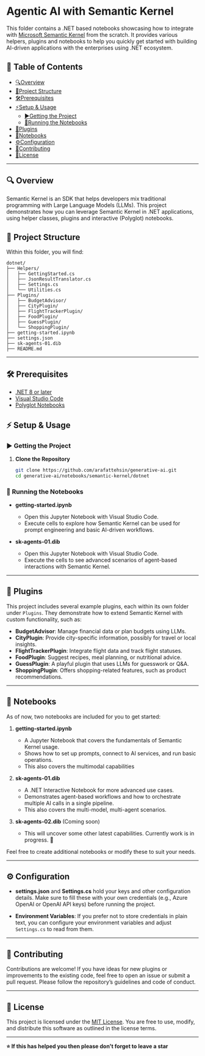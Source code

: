 # Agentic AI with Semantic Kernel
This folder contains a .NET based notebooks showcasing how to integrate with [Microsoft Semantic Kernel](https://github.com/microsoft/semantic-kernel) from the scratch. It provides various helpers, plugins and notebooks to help you quickly get started with building AI-driven applications with the enterprises using .NET ecosystem.

## 📜 Table of Contents

- [🔍Overview](#-overview)
- [📂Project Structure](#-project-structure)
- [🛠Prerequisites](#-prerequisites)
- [⚡Setup & Usage](#-setup--usage)
  - [▶Getting the Project](#-getting-the-project)
  - [📖Running the Notebooks](#-running-the-notebooks)
- [🔌Plugins](#-plugins)
- [📓Notebooks](#-notebooks)
- [⚙Configuration](#-configuration)
- [🤝Contributing](#-contributing)
- [📜License](#-license)

---

## 🔍 Overview

Semantic Kernel is an SDK that helps developers mix traditional programming with Large Language Models (LLMs). This project demonstrates how you can leverage Semantic Kernel in .NET applications, using helper classes, plugins and interactive (Polyglot) notebooks.

## 📂 Project Structure

Within this folder, you will find:

```plaintext
dotnet/
├── Helpers/
│   ├── GettingStarted.cs
│   ├── JsonResultTranslator.cs
│   ├── Settings.cs
│   └── Utilities.cs
├── Plugins/
│   ├── BudgetAdvisor/
│   ├── CityPlugin/
│   ├── FlightTrackerPlugin/
│   ├── FoodPlugin/
│   ├── GuessPlugin/
│   └── ShoppingPlugin/
├── getting-started.ipynb
├── settings.json
├── sk-agents-01.dib
├── README.md
```

---

## 🛠 Prerequisites

- [.NET 8 or later](https://dotnet.microsoft.com/download)
- [Visual Studio Code](https://code.visualstudio.com/)
- [Polyglot Notebooks](https://github.com/dotnet/interactive)

## ⚡ Setup & Usage

### ▶ Getting the Project

1. **Clone the Repository**  
   ```sh
   git clone https://github.com/arafattehsin/generative-ai.git
   cd generative-ai/notebooks/semantic-kernel/dotnet
   ```

### 📖 Running the Notebooks

- **getting-started.ipynb**  
  - Open this Jupyter Notebook with Visual Studio Code.
  - Execute cells to explore how Semantic Kernel can be used for prompt engineering and basic AI-driven workflows.

- **sk-agents-01.dib**  
  - Open this Jupyter Notebook with Visual Studio Code.
  - Execute the cells to see advanced scenarios of agent-based interactions with Semantic Kernel.

---

## 🔌 Plugins

This project includes several example plugins, each within its own folder under `Plugins`. They demonstrate how to extend Semantic Kernel with custom functionality, such as:

- **BudgetAdvisor**: Manage financial data or plan budgets using LLMs.  
- **CityPlugin**: Provide city-specific information, possibly for travel or local insights.  
- **FlightTrackerPlugin**: Integrate flight data and track flight statuses.  
- **FoodPlugin**: Suggest recipes, meal planning, or nutritional advice.  
- **GuessPlugin**: A playful plugin that uses LLMs for guesswork or Q&A.  
- **ShoppingPlugin**: Offers shopping-related features, such as product recommendations.

---

## 📓 Notebooks

As of now, two notebooks are included for you to get started:

1. **getting-started.ipynb**  
   - A Jupyter Notebook that covers the fundamentals of Semantic Kernel usage.  
   - Shows how to set up prompts, connect to AI services, and run basic operations.
   - This also covers the multimodal capabilities 

2. **sk-agents-01.dib**  
   - A .NET Interactive Notebook for more advanced use cases.  
   - Demonstrates agent-based workflows and how to orchestrate multiple AI calls in a single pipeline.
   - This also covers the multi-model, multi-agent scenarios.

3. **sk-agents-02.dib** (Coming soon)
   - This will uncover some other latest capabilities. Currently work is in progress. 🚧

Feel free to create additional notebooks or modify these to suit your needs.

---

## ⚙ Configuration

- **settings.json** and **Settings.cs** hold your keys and other configuration details. Make sure to fill these with your own credentials (e.g., Azure OpenAI or OpenAI API keys) before running the project.

- **Environment Variables**: If you prefer not to store credentials in plain text, you can configure your environment variables and adjust `Settings.cs` to read from them.

---

## 🤝 Contributing

Contributions are welcome! If you have ideas for new plugins or improvements to the existing code, feel free to open an issue or submit a pull request. Please follow the repository’s guidelines and code of conduct.

---

## 📜 License

This project is licensed under the [MIT License](https://github.com/arafattehsin/generative-ai/blob/main/LICENSE). You are free to use, modify, and distribute this software as outlined in the license terms.

---

**⭐ If this has helped you then please don't forget to leave a star**


